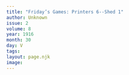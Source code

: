 ```yaml
---
title: "Friday’s Games: Printers 6--Shed 1"
author: Unknown
issue: 2
volume: 8
year: 1916
month: 30
day: V
tags:
layout: page.njk
image:
---
```



